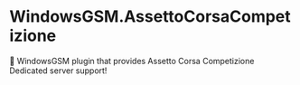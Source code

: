 # WindowsGSM.AssettoCorsaCompetizione
🧩 WindowsGSM plugin that provides Assetto Corsa Competizione Dedicated server support!
